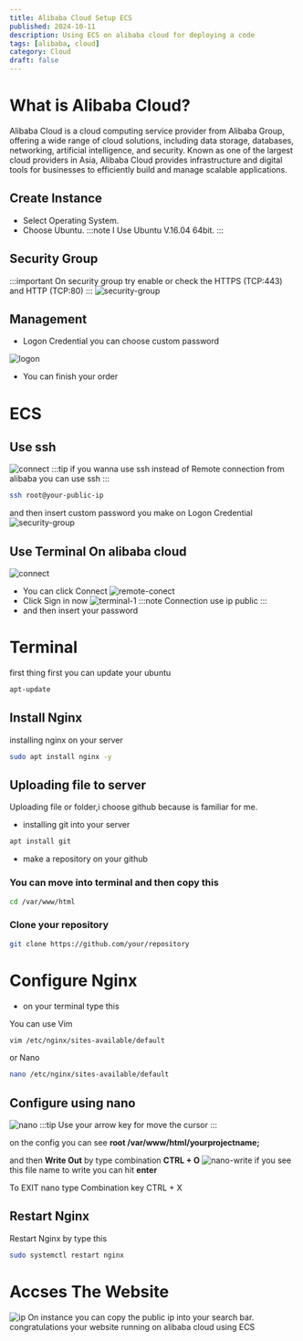 ```yaml
---
title: Alibaba Cloud Setup ECS
published: 2024-10-11
description: Using ECS on alibaba cloud for deploying a code
tags: [alibaba, cloud]
category: Cloud
draft: false
---
```



# What is Alibaba Cloud?
Alibaba Cloud is a cloud computing service provider from Alibaba Group, offering a wide range of cloud solutions, including data storage, databases, networking, artificial intelligence, and security. Known as one of the largest cloud providers in Asia, Alibaba Cloud provides infrastructure and digital tools for businesses to efficiently build and manage scalable applications.

## Create Instance
- Select Operating System.
- Choose Ubuntu.
:::note
I Use Ubuntu V.16.04 64bit.
:::

## Security Group
:::important
On security group try enable or check the HTTPS (TCP:443) and HTTP (TCP:80)
:::
![security-group](/public/favicon/images/alibaba-security.png)

## Management
- Logon Credential you can choose custom password 

![logon](/src/content/posts/alibaba-image/management.png)

- You can finish your order


# ECS

## Use ssh
![connect](/src/content/posts/alibaba-image/ssh.png)
:::tip
if you wanna use ssh instead of Remote connection from alibaba you can use ssh
:::

```bash
ssh root@your-public-ip
```
and then insert custom password you make on Logon Credential
![security-group](/src/content/posts/alibaba-image/terminal-ssh.png)


## Use Terminal On alibaba cloud
![connect](/src/content/posts/alibaba-image/ssh.png)
- You can click Connect
![remote-conect](/src/content/posts/alibaba-image/remote-con.png)
- Click Sign in now
![terminal-1](/src/content/posts/alibaba-image/terminal-1.png)
:::note
Connection use ip public
:::
- and then insert your password

# Terminal
first thing first you can update your ubuntu 
```bash
apt-update
```

## Install Nginx
installing nginx on your server
```bash
sudo apt install nginx -y
```

## Uploading file to server
Uploading file or folder,i choose github because is familiar for me.
- installing git into your server
```bash
apt install git
```
- make a repository on your github

### You can move into terminal and then copy this

```bash
cd /var/www/html
```
### Clone your repository

```bash
git clone https://github.com/your/repository
```

# Configure Nginx
- on your terminal type this

You can use Vim
```bash
vim /etc/nginx/sites-available/default
```
or Nano
```bash
nano /etc/nginx/sites-available/default
```

## Configure using nano
![nano](/src/content/posts/alibaba-image/nginx-conf-nano.png)
:::tip
Use your arrow key for move the cursor
:::

on the config you can see **root /var/www/html/yourprojectname;**

and then **Write Out** by type combination **CTRL + O**
![nano-write](/src/content/posts/alibaba-image/nano-write.png)
if you see this file name to write you can hit **enter**

To EXIT nano type Combination key CTRL + X

## Restart Nginx
Restart Nginx by type this
```bash
sudo systemctl restart nginx
```

# Accses The Website
![ip](/src/content/posts/alibaba-image/alibaba-instance.png)
On instance you can copy the public ip into your search bar.
congratulations your website running on alibaba cloud using ECS









